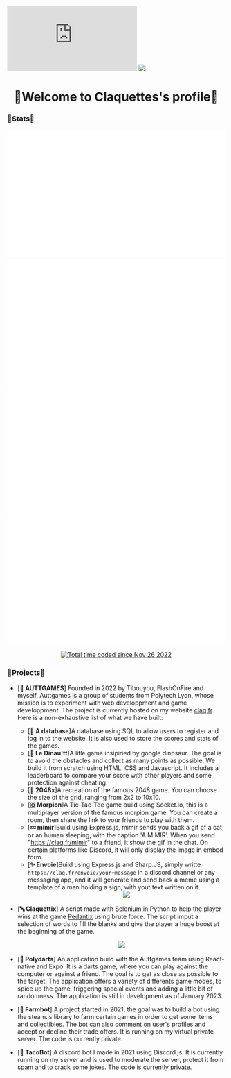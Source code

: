 ![French Version](https://github.com/Claquettes/Claquettes/blob/main/README-fr.md)
![](https://user-images.githubusercontent.com/114826837/204274294-4347eb2f-cb25-429c-9e90-8289991cc5bf.png)
<h1 align="center">🌸Welcome to Claquettes's profile🌸</h1>

### 🌺Stats🌺
<div align="center">

<a href="https://github.com/Claquettes/Stats#gh-dark-mode-only">
<img src="https://github.com/Claquettes/Stats/blob/master/generated/overview.svg#gh-dark-mode-only" />
<img src="https://github.com/Claquettes/Stats/blob/master/generated/languages.svg#gh-dark-mode-only" />
</a>
<a href="https://github.com/Claquettes/Stats#gh-light-mode-only">
<img src="https://github.com/Claquettes/Stats/blob/master/generated/overview.svg#gh-dark-mode-only#gh-light-mode-only" />
<img src="https://github.com/Claquettes/Stats/blob/master/generated/languages.svg#gh-dark-mode-only#gh-light-mode-only" />
</a>

</div>
<p align="center">
    <a href="https://wakatime.com/@85363e99-4bd6-4f5d-928a-967ecbb24610"><img src="https://wakatime.com/badge/user/85363e99-4bd6-4f5d-928a-967ecbb24610.svg" alt="Total time coded since Nov 26 2022" /></a>
</p>

### 🌺Projects🌺
- [**🌮 AUTTGAMES**] Founded in 2022 by Tibouyou, FlashOnFire and myself, Auttgames is a group of students from Polytech Lyon, whose mission is to experiment with web developpment and game developpment. The project is currently hosted on my website [claq.fr](https://claq.fr). Here is a non-exhaustive list of what we have built: 
  - [**💽 A database**]A database using SQL to allow users to register and log in to the website. It is also used to store the scores and stats of the games.
  - [**🦖 Le Dinau'tt**]A litle game insipiried by google dinosaur. The goal is to avoid the obstacles and collect as many points as possible. We build it from scratch using HTML, CSS and Javascript. It includes a leaderboard to compare your score with other players and some protection against cheating.
  - [**🧮 2048x**]A recreation of the famous 2048 game. You can choose the size of the grid, ranging from 2x2 to 10x10.
  - [**🇴 Morpion**]A Tic-Tac-Toe game build using Socket.io, this is a multiplayer version of the famous morpion game. You can create a room, then share the link to your friends to play with them.
  - [**💤 mimir**]Build using Express.js, mimir sends you back a gif of a cat or an human sleeping, with the caption 'A MIMIR'. When you send "https://claq.fr/mimir" to a friend, it show the gif in the chat. On certain platforms like Discord, it will only display the image in embed form.
  - [**✨ Envoie**]Build using Express.js and Sharp.JS, simply writte `https://claq.fr/envoie/your+message` in a discord channel or any messaging app, and it will generate and send back a meme using a template of a man holding a sign, with yout text written on it.  <div align="center"> ![](https://media.giphy.com/media/tEN32Ko5PGfdkYhtif/giphy.gif)</div>

- [**🔤 Claquettix**] A script made with Selenium in Python to help the player wins at the game [Pedantix](https://cemantix.certitudes.org/pedantix) using brute force. The script imput a selection of words to fill the blanks and give the player a huge boost at the beginning of the game.    <div align="center"> ![](https://media.giphy.com/media/8mjdhnujKhJRdK5BwM/giphy.gif)</div>

- [**🎯 Polydarts**] An application build with the Auttgames team using React-native and Expo. It is a darts game, where you can play against the computer or against a friend. The goal is to get as close as possible to the target. The application offers a variety of differents game modes, to spice up the game, triggering special events and adding a little bit of randomness. The application is still in development as of January 2023. 

- [**🤖 Farmbot**] A project started in 2021, the goal was to build a bot using the steam.js library to farm certain games in order to get some items and collectibles. The bot can also comment on user's profiles and accept or decline their trade offers. It is running on my virtual private server. The code is currently private.

- [**💬 TacoBot**] A discord bot I made in 2021 using Discord.js. It is currently running on my server and is used to moderate the server, protect it from spam and to crack some jokes. The code is currently private.


